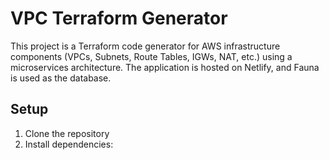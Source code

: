 # VPC Terraform Generator

This project is a Terraform code generator for AWS infrastructure components (VPCs, Subnets, Route Tables, IGWs, NAT, etc.) using a microservices architecture. The application is hosted on Netlify, and Fauna is used as the database.

## Setup

1. Clone the repository
2. Install dependencies:

